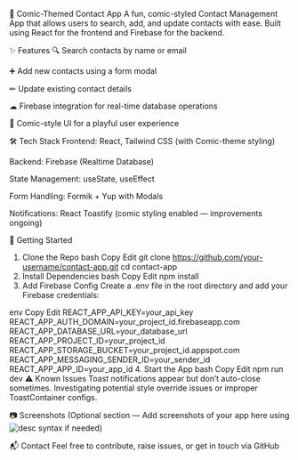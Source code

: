 📇 Comic-Themed Contact App
A fun, comic-styled Contact Management App that allows users to search, add, and update contacts with ease. Built using React for the frontend and Firebase for the backend.

✨ Features
🔍 Search contacts by name or email

➕ Add new contacts using a form modal

✏ Update existing contact details

☁ Firebase integration for real-time database operations

🎨 Comic-style UI for a playful user experience

🛠 Tech Stack
Frontend: React, Tailwind CSS (with Comic-theme styling)

Backend: Firebase (Realtime Database)

State Management: useState, useEffect

Form Handling: Formik + Yup with Modals

Notifications: React Toastify (comic styling enabled — improvements ongoing)

🚀 Getting Started
1. Clone the Repo
bash
Copy
Edit
git clone https://github.com/your-username/contact-app.git
cd contact-app
2. Install Dependencies
bash
Copy
Edit
npm install
3. Add Firebase Config
Create a .env file in the root directory and add your Firebase credentials:

env
Copy
Edit
REACT_APP_API_KEY=your_api_key
REACT_APP_AUTH_DOMAIN=your_project_id.firebaseapp.com
REACT_APP_DATABASE_URL=your_database_url
REACT_APP_PROJECT_ID=your_project_id
REACT_APP_STORAGE_BUCKET=your_project_id.appspot.com
REACT_APP_MESSAGING_SENDER_ID=your_sender_id
REACT_APP_APP_ID=your_app_id
4. Start the App
bash
Copy
Edit
npm run dev
⚠ Known Issues
Toast notifications appear but don’t auto-close sometimes. Investigating potential style override issues or improper ToastContainer configs.

📷 Screenshots
(Optional section — Add screenshots of your app here using ![desc](path) syntax if needed)

📬 Contact
Feel free to contribute, raise issues, or get in touch via GitHub
